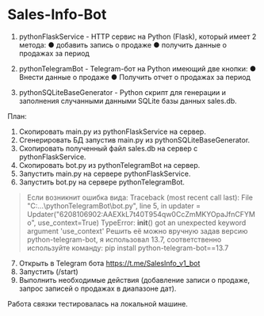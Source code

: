 # Sales-Info-Bot
1) pythonFlaskService - HTTP сервис на Python (Flask), который имеет 2 метода:
  ● добавить запись о продаже
  ● получить данные о продажах за период

2) pythonTelegramBot - Telegram-бот на Python имеющий две кнопки:
  ● Внести данные о продаже
  ● Получить отчет о продажах за период
  
3) pythonSQLiteBaseGenerator - Python скрипт для генерации и заполнения случанными данными SQLite базы данных sales.db.

План:
1) Скопировать main.py из pythonFlaskService на сервер.
2) Сгенерировать БД запустив main.py из pythonSQLiteBaseGenerator.
3) Скопировать полученный файл sales.db на сервер с pythonFlaskService.
4) Скопировать bot.py из pythonTelegramBot на сервер.
5) Запустить main.py на сервере pythonFlaskService.
6) Запустить bot.py на сервере pythonTelegramBot.
>  Если возникнит ошибка вида:
>   Traceback (most recent call last):
>     File "C:\...\pythonTelegramBot\bot.py", line 5, in <module> updater = Updater("6208106902:AAEXkL7t40T954qw0CcZmMKYOpaJfnCFYMo", use_context=True)
>     TypeError: __init__() got an unexpected keyword argument 'use_context'
>  Решить её можно вручную задав версию python-telegram-bot, я использовал 13.7, соответственно используйте команду: pip install python-telegram-bot==13.7
7) Открыть в Telegram бота https://t.me/SalesInfo_v1_bot
8) Запустить (/start)
9) Выполнить необходимые действия (добавление записи о продаже, запрос записей о продажах в диапазоне дат).

Работа связки тестировалась на локальной машине.
